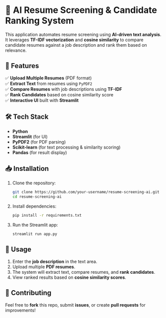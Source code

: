 # 📄 AI Resume Screening & Candidate Ranking System  

This application automates resume screening using **AI-driven text analysis**. It leverages **TF-IDF vectorization** and **cosine similarity** to compare candidate resumes against a job description and rank them based on relevance.  

## 🚀 Features  

✅ **Upload Multiple Resumes** (PDF format)  
✅ **Extract Text** from resumes using `PyPDF2`  
✅ **Compare Resumes** with job descriptions using **TF-IDF**  
✅ **Rank Candidates** based on cosine similarity score  
✅ **Interactive UI** built with **Streamlit**  

## 🛠️ Tech Stack  

- **Python**  
- **Streamlit** (for UI)  
- **PyPDF2** (for PDF parsing)  
- **Scikit-learn** (for text processing & similarity scoring)  
- **Pandas** (for result display)  

## 📥 Installation  

1. Clone the repository:  
   ```bash
   git clone https://github.com/your-username/resume-screening-ai.git
   cd resume-screening-ai
   ```  

2. Install dependencies:  
   ```bash
   pip install -r requirements.txt
   ```  

3. Run the Streamlit app:  
   ```bash
   streamlit run app.py
   ```  

## 📌 Usage  

1. Enter the **job description** in the text area.  
2. Upload multiple **PDF resumes**.  
3. The system will extract text, compare resumes, and **rank candidates**.  
4. View ranked results based on **cosine similarity scores**.  
 

## 🤝 Contributing  

Feel free to **fork** this repo, submit **issues**, or create **pull requests** for improvements!  


